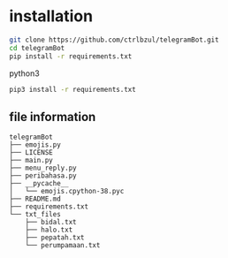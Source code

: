 # installation
```bash
git clone https://github.com/ctrlbzul/telegramBot.git
cd telegramBot
pip install -r requirements.txt
```
python3
```bash
pip3 install -r requirements.txt
```

## file information
```
telegramBot
├── emojis.py
├── LICENSE
├── main.py
├── menu_reply.py
├── peribahasa.py
├── __pycache__
│   └── emojis.cpython-38.pyc
├── README.md
├── requirements.txt
└── txt_files
    ├── bidal.txt
    ├── halo.txt
    ├── pepatah.txt
    └── perumpamaan.txt
```